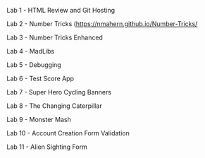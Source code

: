 Lab 1 - HTML Review and Git Hosting 

Lab 2 - Number Tricks (https://nmahern.github.io/Number-Tricks/

Lab 3 - Number Tricks Enhanced

Lab 4 - MadLibs

Lab 5 - Debugging

Lab 6 - Test Score App

Lab 7 - Super Hero Cycling Banners

Lab 8 - The Changing Caterpillar

Lab 9 - Monster Mash

Lab 10 - Account Creation Form Validation

Lab 11 - Alien Sighting Form
